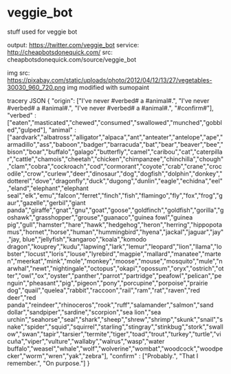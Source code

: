# veggie_bot
stuff used for veggie bot

output: https://twitter.com/veggie_bot
service: http://cheapbotsdonequick.com/
src: cheapbotsdonequick.com/source/veggie_bot

img src: https://pixabay.com/static/uploads/photo/2012/04/12/13/27/vegetables-30030_960_720.png
img modified with sumopaint

tracery JSON
{
	"origin": ["I've never #verbed# a #animal#.",  "I've never #verbed# a #animal#.",  "I've never #verbed# a #animal#.",  "#confirm#"],
	"verbed" : ["eaten","masticated","chewed","consumed","swallowed","munched","gobbled","gulped"],
	"animal" : ["aardvark","albatross","alligator","alpaca","ant","anteater","antelope","ape","armadillo","ass","baboon","badger","barracuda","bat","bear","beaver","bee","bison","boar","buffalo","galago","butterfly","camel","caribou","cat","caterpillar","cattle","chamois","cheetah","chicken","chimpanzee","chinchilla","chough","clam","cobra","cockroach","cod","cormorant","coyote","crab","crane","crocodile","crow","curlew","deer","dinosaur","dog","dogfish","dolphin","donkey","dotterel","dove","dragonfly","duck","dugong","dunlin","eagle","echidna","eel","eland","elephant","elephant seal","elk","emu","falcon","ferret","finch","fish","flamingo","fly","fox","frog","gaur","gazelle","gerbil","giant panda","giraffe","gnat","gnu","goat","goose","goldfinch","goldfish","gorilla","goshawk","grasshopper","grouse","guanaco","guinea fowl","guinea pig","gull","hamster","hare","hawk","hedgehog","heron","herring","hippopotamus","hornet","horse","human","hummingbird","hyena","jackal","jaguar","jay","jay, blue","jellyfish","kangaroo","koala","komodo dragon","kouprey","kudu","lapwing","lark","lemur","leopard","lion","llama","lobster","locust","loris","louse","lyrebird","magpie","mallard","manatee","marten","meerkat","mink","mole","monkey","moose","mouse","mosquito","mule","narwhal","newt","nightingale","octopus","okapi","opossum","oryx","ostrich","otter","owl","ox","oyster","panther","parrot","partridge","peafowl","pelican","penguin","pheasant","pig","pigeon","pony","porcupine","porpoise","prairie dog","quail","quelea","rabbit","raccoon","rail","ram","rat","raven","red deer","red panda","reindeer","rhinoceros","rook","ruff","salamander","salmon","sand dollar","sandpiper","sardine","scorpion","sea lion","sea urchin","seahorse","seal","shark","sheep","shrew","shrimp","skunk","snail","snake","spider","squid","squirrel","starling","stingray","stinkbug","stork","swallow","swan","tapir","tarsier","termite","tiger","toad","trout","turkey","turtle","vicuña","viper","vulture","wallaby","walrus","wasp","water buffalo","weasel","whale","wolf","wolverine","wombat","woodcock","woodpecker","worm","wren","yak","zebra"],
	"confirm" : ["Probably.", "That I remember.", "On purpose."]
}

